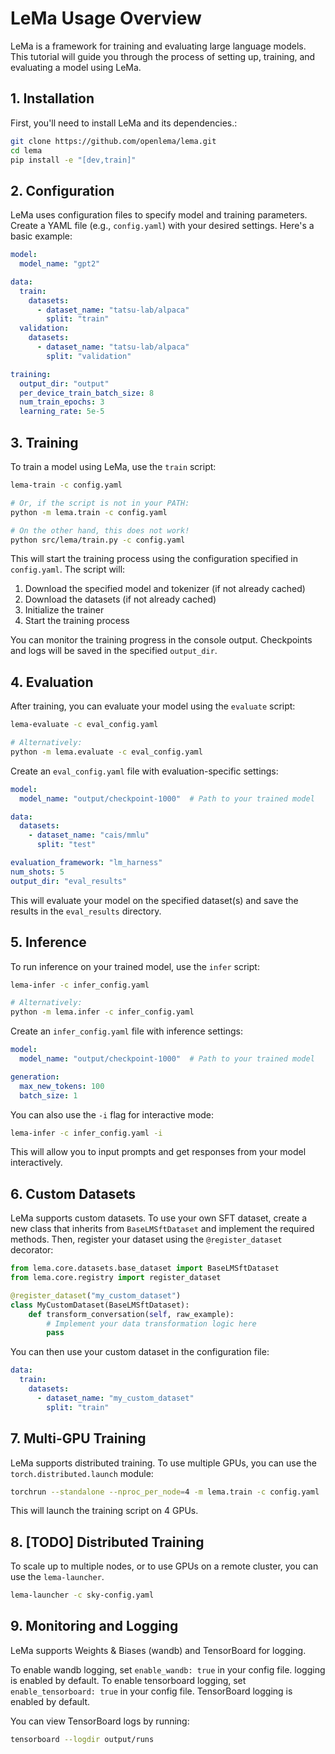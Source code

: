 # LeMa Usage Overview

LeMa is a framework for training and evaluating large language models. This tutorial will guide you through the process of setting up, training, and evaluating a model using LeMa.

## 1. Installation

First, you'll need to install LeMa and its dependencies.:

```bash
git clone https://github.com/openlema/lema.git
cd lema
pip install -e "[dev,train]"
```

## 2. Configuration

LeMa uses configuration files to specify model and training parameters. Create a YAML file (e.g., `config.yaml`) with your desired settings. Here's a basic example:

```yaml
model:
  model_name: "gpt2"

data:
  train:
    datasets:
      - dataset_name: "tatsu-lab/alpaca"
        split: "train"
  validation:
    datasets:
      - dataset_name: "tatsu-lab/alpaca"
        split: "validation"

training:
  output_dir: "output"
  per_device_train_batch_size: 8
  num_train_epochs: 3
  learning_rate: 5e-5
```

## 3. Training

To train a model using LeMa, use the `train` script:

```bash
lema-train -c config.yaml

# Or, if the script is not in your PATH:
python -m lema.train -c config.yaml

# On the other hand, this does not work!
python src/lema/train.py -c config.yaml
```

This will start the training process using the configuration specified in `config.yaml`. The script will:

1. Download the specified model and tokenizer (if not already cached)
2. Download the datasets (if not already cached)
3. Initialize the trainer
4. Start the training process

You can monitor the training progress in the console output. Checkpoints and logs will be saved in the specified `output_dir`.

## 4. Evaluation

After training, you can evaluate your model using the `evaluate` script:

```bash
lema-evaluate -c eval_config.yaml

# Alternatively:
python -m lema.evaluate -c eval_config.yaml
```

Create an `eval_config.yaml` file with evaluation-specific settings:

```yaml
model:
  model_name: "output/checkpoint-1000"  # Path to your trained model

data:
  datasets:
    - dataset_name: "cais/mmlu"
      split: "test"

evaluation_framework: "lm_harness"
num_shots: 5
output_dir: "eval_results"
```

This will evaluate your model on the specified dataset(s) and save the results in the `eval_results` directory.

## 5. Inference

To run inference on your trained model, use the `infer` script:

```bash
lema-infer -c infer_config.yaml

# Alternatively:
python -m lema.infer -c infer_config.yaml
```

Create an `infer_config.yaml` file with inference settings:

```yaml
model:
  model_name: "output/checkpoint-1000"  # Path to your trained model

generation:
  max_new_tokens: 100
  batch_size: 1
```

You can also use the `-i` flag for interactive mode:

```bash
lema-infer -c infer_config.yaml -i
```

This will allow you to input prompts and get responses from your model interactively.

## 6. Custom Datasets

LeMa supports custom datasets. To use your own SFT dataset, create a new class that inherits from `BaseLMSftDataset` and implement the required methods. Then, register your dataset using the `@register_dataset` decorator:

```python
from lema.core.datasets.base_dataset import BaseLMSftDataset
from lema.core.registry import register_dataset

@register_dataset("my_custom_dataset")
class MyCustomDataset(BaseLMSftDataset):
    def transform_conversation(self, raw_example):
        # Implement your data transformation logic here
        pass
```

You can then use your custom dataset in the configuration file:

```yaml
data:
  train:
    datasets:
      - dataset_name: "my_custom_dataset"
        split: "train"
```

## 7. Multi-GPU Training

LeMa supports distributed training. To use multiple GPUs, you can use the `torch.distributed.launch` module:

```bash
torchrun --standalone --nproc_per_node=4 -m lema.train -c config.yaml
```

This will launch the training script on 4 GPUs.

## 8. [TODO] Distributed Training

To scale up to multiple nodes, or to use GPUs on a remote cluster, you can use the `lema-launcher`.

```bash
lema-launcher -c sky-config.yaml
```

## 9. Monitoring and Logging

LeMa supports Weights & Biases (wandb) and TensorBoard for logging.

To enable wandb logging, set `enable_wandb: true` in your config file.  logging is enabled by default.
To enable tensorboard logging, set `enable_tensorboard: true` in your config file. TensorBoard logging is enabled by default.

You can view TensorBoard logs by running:

```bash
tensorboard --logdir output/runs
```
